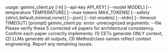 usage: gemini_client.py [-h] [--api-key API_KEY] [--model MODEL]
                        [--temperature TEMPERATURE] [--max-tokens MAX_TOKENS]
                        [--safety {strict,default,minimal,none}] [--json]
                        [--list-models] [--stdin] [--timeout TIMEOUT]
                        [prompt]
gemini_client.py: error: unrecognized arguments: --file Please verify these 5 corrected v4 papers for architectural consistency. Confirm each paper correctly implements: (1) CETs generate ONLY context, (2) LLMs generate all outputs, (3) Method/class names reflect context engineering. Report any remaining issues.
